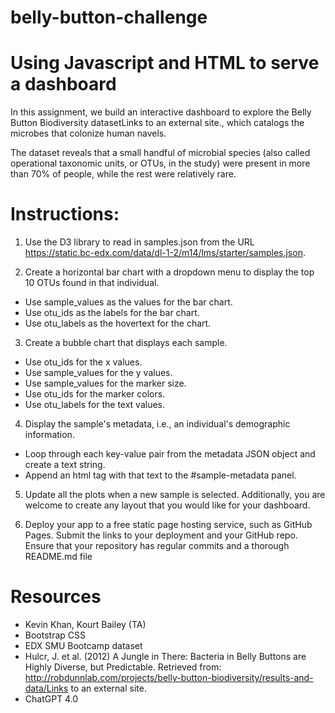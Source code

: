 # belly-button-challenge

# Using Javascript and HTML to serve a dashboard

In this assignment, we build an interactive dashboard to explore the Belly Button Biodiversity datasetLinks to an external site., which catalogs the microbes that colonize human navels.

The dataset reveals that a small handful of microbial species (also called operational taxonomic units, or OTUs, in the study) were present in more than 70% of people, while the rest were relatively rare.


# Instructions: 
1. Use the D3 library to read in samples.json from the URL https://static.bc-edx.com/data/dl-1-2/m14/lms/starter/samples.json.

2. Create a horizontal bar chart with a dropdown menu to display the top 10 OTUs found in that individual.
- Use sample_values as the values for the bar chart.
- Use otu_ids as the labels for the bar chart.
- Use otu_labels as the hovertext for the chart.

3. Create a bubble chart that displays each sample.
- Use otu_ids for the x values.
- Use sample_values for the y values.
- Use sample_values for the marker size.
- Use otu_ids for the marker colors.
- Use otu_labels for the text values.

4. Display the sample's metadata, i.e., an individual's demographic information.
- Loop through each key-value pair from the metadata JSON object and create a text string.
- Append an html tag with that text to the #sample-metadata panel.

5. Update all the plots when a new sample is selected. Additionally, you are welcome to create any layout that you would like for your dashboard. 

6. Deploy your app to a free static page hosting service, such as GitHub Pages. Submit the links to your deployment and your GitHub repo. Ensure that your repository has regular commits and a thorough README.md file

# Resources
- Kevin Khan, Kourt Bailey (TA)
- Bootstrap CSS
- EDX SMU Bootcamp dataset
- Hulcr, J. et al. (2012) A Jungle in There: Bacteria in Belly Buttons are Highly Diverse, but Predictable. Retrieved from: http://robdunnlab.com/projects/belly-button-biodiversity/results-and-data/Links to an external site.
- ChatGPT 4.0 
